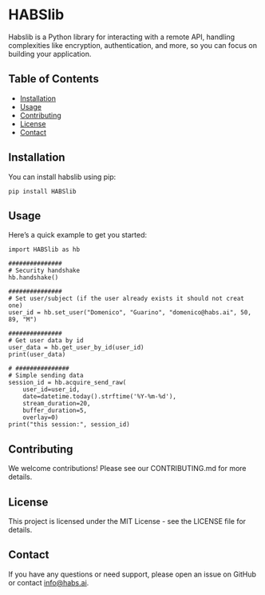 # HABSlib

Habslib is a Python library for interacting with a remote API, handling complexities like encryption, authentication, and more, so you can focus on building your application.

## Table of Contents

- [Installation](#installation)
- [Usage](#usage)
- [Contributing](#contributing)
- [License](#license)
- [Contact](#contact)

## Installation

You can install habslib using pip:

```
pip install HABSlib
```

## Usage

Here’s a quick example to get you started:

```
import HABSlib as hb

###############
# Security handshake
hb.handshake()

###############
# Set user/subject (if the user already exists it should not creat one)
user_id = hb.set_user("Domenico", "Guarino", "domenico@habs.ai", 50, 89, "M")

###############
# Get user data by id
user_data = hb.get_user_by_id(user_id)
print(user_data)

# ###############
# Simple sending data
session_id = hb.acquire_send_raw(
    user_id=user_id, 
    date=datetime.today().strftime('%Y-%m-%d'), 
    stream_duration=20, 
    buffer_duration=5, 
    overlay=0)
print("this session:", session_id)
```

## Contributing

We welcome contributions! Please see our CONTRIBUTING.md for more details.

## License

This project is licensed under the MIT License - see the LICENSE file for details.

## Contact

If you have any questions or need support, please open an issue on GitHub or contact info@habs.ai.
